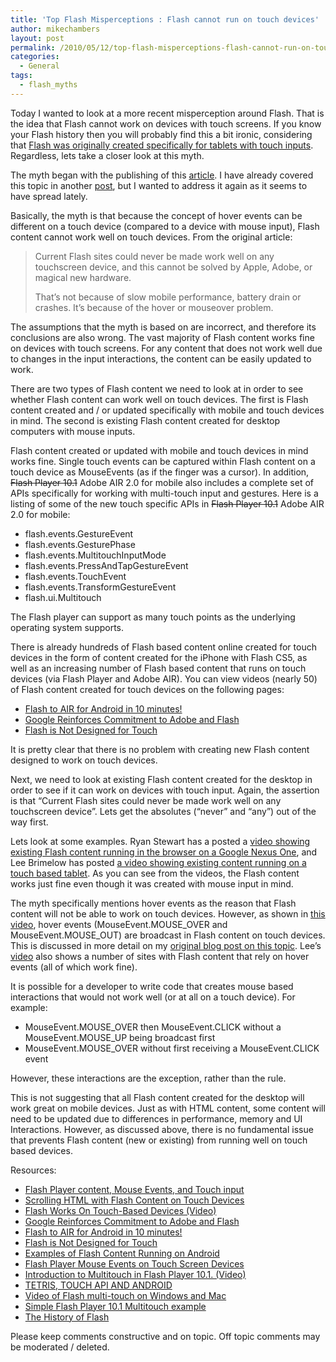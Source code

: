 ```yaml
---
title: 'Top Flash Misperceptions : Flash cannot run on touch devices'
author: mikechambers
layout: post
permalink: /2010/05/12/top-flash-misperceptions-flash-cannot-run-on-touch-devices/
categories:
  - General
tags:
  - flash_myths
---
```



Today I wanted to look at a more recent misperception around Flash. That is the idea that Flash cannot work on devices with touch screens. If you know your Flash history then you will probably find this a bit ironic, considering that [Flash was originally created specifically for tablets with touch inputs][1]. Regardless, lets take a closer look at this myth.  
<!--more-->

  
The myth began with the publishing of this [article][2]. I have already covered this topic in another [post][3], but I wanted to address it again as it seems to have spread lately.

Basically, the myth is that because the concept of hover events can be different on a touch device (compared to a device with mouse input), Flash content cannot work well on touch devices. From the original article:

> Current Flash sites could never be made work well on any touchscreen device, and this cannot be solved by Apple, Adobe, or magical new hardware.
> 
> That’s not because of slow mobile performance, battery drain or crashes. It’s because of the hover or mouseover problem.

The assumptions that the myth is based on are incorrect, and therefore its conclusions are also wrong. The vast majority of Flash content works fine on devices with touch screens. For any content that does not work well due to changes in the input interactions, the content can be easily updated to work.

There are two types of Flash content we need to look at in order to see whether Flash content can work well on touch devices. The first is Flash content created and / or updated specifically with mobile and touch devices in mind. The second is existing Flash content created for desktop computers with mouse inputs.

Flash content created or updated with mobile and touch devices in mind works fine. Single touch events can be captured within Flash content on a touch device as MouseEvents (as if the finger was a cursor). In addition, <del datetime="2010-05-18T20:14:16+00:00">Flash Player 10.1</del> Adobe AIR 2.0 for mobile also includes a complete set of APIs specifically for working with multi-touch input and gestures. Here is a listing of some of the new touch specific APIs in <del datetime="2010-05-18T20:14:16+00:00">Flash Player 10.1</del> Adobe AIR 2.0 for mobile:

*   flash.events.GestureEvent
*   flash.events.GesturePhase
*   flash.events.MultitouchInputMode
*   flash.events.PressAndTapGestureEvent
*   flash.events.TouchEvent
*   flash.events.TransformGestureEvent
*   flash.ui.Multitouch

The Flash player can support as many touch points as the underlying operating system supports.

There is already hundreds of Flash based content online created for touch devices in the form of content created for the iPhone with Flash CS5, as well as an increasing number of Flash based content that runs on touch devices (via Flash Player and Adobe AIR). You can view videos (nearly 50) of Flash content created for touch devices on the following pages:

*   [Flash to AIR for Android in 10 minutes!][4]
*   [Google Reinforces Commitment to Adobe and Flash][5]
*   [Flash is Not Designed for Touch][6]

It is pretty clear that there is no problem with creating new Flash content designed to work on touch devices.

Next, we need to look at existing Flash content created for the desktop in order to see if it can work on devices with touch input. Again, the assertion is that &#8220;Current Flash sites could never be made work well on any touchscreen device&#8221;. Lets get the absolutes (&#8220;never&#8221; and &#8220;any&#8221;) out of the way first.

Lets look at some examples. Ryan Stewart has a posted a [video showing existing Flash content running in the browser on a Google Nexus One][7], and Lee Brimelow has posted [a video showing existing content running on a touch based tablet][8]. As you can see from the videos, the Flash content works just fine even though it was created with mouse input in mind.

The myth specifically mentions hover events as the reason that Flash content will not be able to work on touch devices. However, as shown in [this video][9], hover events (MouseEvent.MOUSE\_OVER and MouseEvent.MOUSE\_OUT) are broadcast in Flash content on touch devices. This is discussed in more detail on my [original blog post on this topic][3]. Lee&#8217;s [video][8] also shows a number of sites with Flash content that rely on hover events (all of which work fine).

It is possible for a developer to write code that creates mouse based interactions that would not work well (or at all on a touch device). For example:

*   MouseEvent.MOUSE\_OVER then MouseEvent.CLICK without a MouseEvent.MOUSE\_UP being broadcast first
*   MouseEvent.MOUSE_OVER without first receiving a MouseEvent.CLICK event

However, these interactions are the exception, rather than the rule.

This is not suggesting that all Flash content created for the desktop will work great on mobile devices. Just as with HTML content, some content will need to be updated due to differences in performance, memory and UI Interactions. However, as discussed above, there is no fundamental issue that prevents Flash content (new or existing) from running well on touch based devices.

Resources:

*   [Flash Player content, Mouse Events, and Touch input][3]
*   [Scrolling HTML with Flash Content on Touch Devices][10]
*   [Flash Works On Touch-Based Devices (Video)][8]
*   [Google Reinforces Commitment to Adobe and Flash][5]
*   [Flash to AIR for Android in 10 minutes!][4]
*   [Flash is Not Designed for Touch][6]
*   [Examples of Flash Content Running on Android][7]
*   [Flash Player Mouse Events on Touch Screen Devices][9]
*   [Introduction to Multitouch in Flash Player 10.1. (Video)][11]
*   [TETRIS, TOUCH API AND ANDROID][12]
*   [Video of Flash multi-touch on Windows and Mac][13]
*   [Simple Flash Player 10.1 Multitouch example][14]
*   [The History of Flash][1]

Please keep comments constructive and on topic. Off topic comments may be moderated / deleted.

 [1]: http://www.adobe.com/macromedia/events/john_gay/page03.html
 [2]: http://www.roughlydrafted.com/2010/02/20/an-adobe-flash-developer-on-why-the-ipad-cant-use-flash/
 [3]: http://www.mikechambers.com/blog/2010/02/22/flash-player-content-mouse-events-and-touch-input/
 [4]: http://blogs.adobe.com/air/2010/04/adobe_air_applications_for_and.html
 [5]: http://theflashblog.com/?p=1926
 [6]: http://theflashblog.com/?p=1975
 [7]: http://blog.digitalbackcountry.com/2010/05/examples-of-flash-content-running-on-android/
 [8]: http://theflashblog.com/?p=2027
 [9]: http://www.youtube.com/watch?v=tj1hiLnIp_g
 [10]: http://www.mikechambers.com/blog/2010/02/23/scrolling-html-with-flash-content-on-touch-devices/
 [11]: http://tv.adobe.com/watch/flash-camp-san-francisco/introduction-to-multitouch-in-flash-player-101/
 [12]: http://www.riagora.com/2010/05/tetris-touch-api-and-android/
 [13]: http://theflashblog.com/?p=1666
 [14]: http://www.youtube.com/watch?v=NGVNmR4vL5U